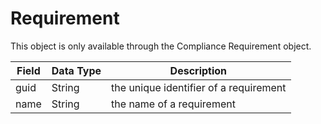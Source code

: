 # Requirement
This object is only available through the  Compliance Requirement object.


| Field  | Data Type  | Description  |
|  --- |  --- |  --- | 
| guid  | String  | the unique identifier of a requirement  |
| name  | String  | the name of a requirement  |


